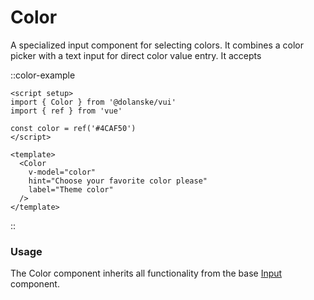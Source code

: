 # Color

A specialized input component for selecting colors. It combines a color picker with a text input for direct color value entry. It accepts

::color-example

```vue
<script setup>
import { Color } from '@dolanske/vui'
import { ref } from 'vue'

const color = ref('#4CAF50')
</script>

<template>
  <Color
    v-model="color"
    hint="Choose your favorite color please"
    label="Theme color"
  />
</template>
```

::

### Usage

The Color component inherits all functionality from the base [Input](/docs/components/input) component.

